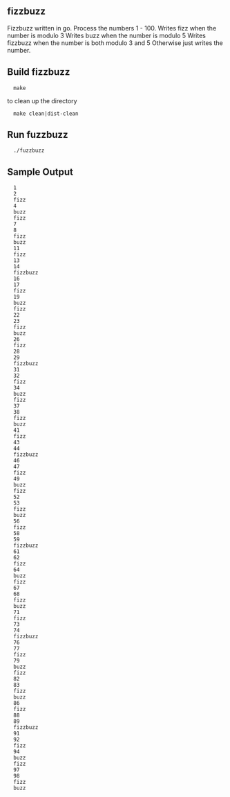 ## fizzbuzz ##
Fizzbuzz written in go.
Process the numbers 1 - 100.
Writes fizz when the number is modulo 3
Writes buzz when the number is modulo 5
Writes fizzbuzz when the number is both modulo 3 and 5
Otherwise just writes the number.

## Build fizzbuzz ##

      make

to clean up the directory

      make clean|dist-clean

## Run fuzzbuzz ##

      ./fuzzbuzz

## Sample Output

	  1
	  2
	  fizz
	  4
	  buzz
	  fizz
	  7
	  8
	  fizz
	  buzz
	  11
	  fizz
	  13
	  14
	  fizzbuzz
	  16
	  17
	  fizz
	  19
	  buzz
	  fizz
	  22
	  23
	  fizz
	  buzz
	  26
	  fizz
	  28
	  29
	  fizzbuzz
	  31
	  32
	  fizz
	  34
	  buzz
	  fizz
	  37
	  38
	  fizz
	  buzz
	  41
	  fizz
	  43
	  44
	  fizzbuzz
	  46
	  47
	  fizz
	  49
	  buzz
	  fizz
	  52
	  53
	  fizz
	  buzz
	  56
	  fizz
	  58
	  59
	  fizzbuzz
	  61
	  62
	  fizz
	  64
	  buzz
	  fizz
	  67
	  68
	  fizz
	  buzz
	  71
	  fizz
	  73
	  74
	  fizzbuzz
	  76
	  77
	  fizz
	  79
	  buzz
	  fizz
	  82
	  83
	  fizz
	  buzz
	  86
	  fizz
	  88
	  89
	  fizzbuzz
	  91
	  92
	  fizz
	  94
	  buzz
	  fizz
	  97
	  98
	  fizz
	  buzz
